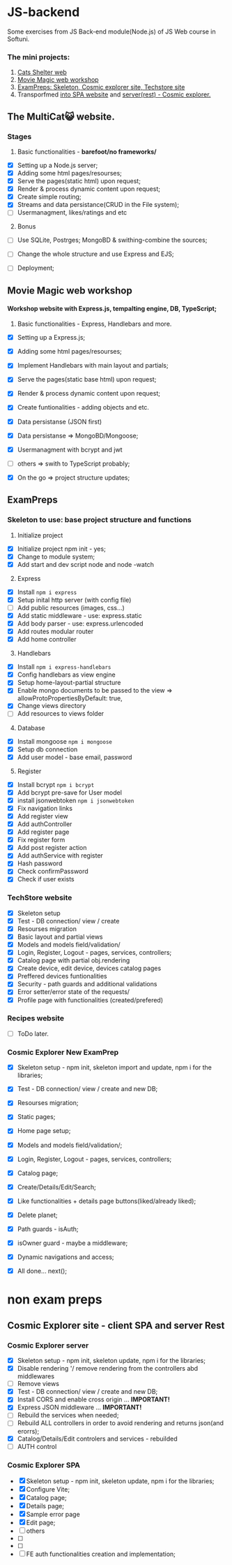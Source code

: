 

# JS-backend 
Some exercises from JS Back-end module(Node.js) of JS Web course in Softuni.

### The mini projects:
1. [Cats Shelter web](https://github.com/Martin7n/JS-backend/tree/main/cat-shelter)
2. [Movie Magic web workshop](https://github.com/Martin7n/JS-backend/tree/main/movie-magic-workshop)
3. [ExamPreps: Skeleton, Cosmic explorer site, Techstore site ](https://github.com/Martin7n/JS-backend/tree/main/exampreps) 
4. Transporfmed [into SPA website](https://github.com/Martin7n/JS-backend/tree/main/cosmos-spa) and [server(rest) - Cosmic explorer.](https://github.com/Martin7n/JS-backend/tree/main/cosmos-rest-server)




## The MultiCat😺 website.

### Stages
1. Basic functionalities - **barefoot/no frameworks/**
- [x] Setting up a Node.js server;
- [x] Adding some html pages/resourses;
- [x] Serve the pages(static html) upon request;
- [x] Render & process dynamic content upon request;
- [x] Create simple routing;
- [x] Streams and data persistance(CRUD in the File system);
- [ ] Usermanagment, likes/ratings and etc

2. Bonus
- [ ] Use SQLite, Postrges; MongoBD & swithing-combine the sources;
- [ ] Change the whole structure and use Express and EJS;
- [ ] Deployment;




## Movie Magic web workshop
#### Workshop website with Express.js, tempalting engine, DB, TypeScript;

1. Basic functionalities - Express, Handlebars and more.
- [x] Setting up a Express.js;
- [x] Adding some html pages/resourses;
- [x] Implement Handlebars with main layout and partials; 
- [x] Serve the pages(static base html) upon request;
- [x] Render & process dynamic content upon request;
- [x] Create funtionalities - adding objects and etc.
- [x] Data persistanse (JSON first)
- [x] Data persistanse => MongoBD/Mongoose;
- [x] Usermanagment with bcrypt and jwt
- [ ] others => swith to TypeScript probably;
- [x] On the go => project structure updates;


## ExamPreps 
### Skeleton to use: base project structure and functions
1. Initialize project
- [x] Initialize project npm init - yes;
- [x] Change to module system;
- [x] Add start and dev script node and node -watch
2. Express
 - [x] Install `npm i express`
 - [x] Setup inital http server (with config file)
 - [ ] Add public resources (images, css...)
 - [x] Add static middleware - use: express.static
 - [x] Add body parser - use: express.urlencoded
 - [x] Add routes modular router
 - [x] Add home controller
 3. Handlebars
 - [x] Install `npm i express-handlebars`
 - [x] Config handlebars as view engine
 - [x] Setup home-layout-partial structure 
 - [x] Enable mongo documents to be passed to the view => allowProtoPropertiesByDefault: true,
 - [x] Change views directory
 - [ ] Add resources to views folder
4. Database
 - [x] Install mongoose `npm i mongoose`
 - [x] Setup db connection
 - [x] Add user model - base email, password
 5. Register
 - [x] Install bcrypt `npm i bcrypt`
 - [x] Add bcrypt pre-save for User model
 - [x] install jsonwebtoken `npm i jsonwebtoken`
 - [x] Fix navigation links
 - [x] Add register view
 - [x] Add authController
 - [x] Add register page
 - [x] Fix register form
 - [x] Add post register action
 - [x] Add authService with register
 - [x] Hash password
 - [X] Check confirmPassword
 - [x] Check if user exists

### TechStore website


 - [x] Skeleton setup
 - [x] Test - DB connection/ view / create
 - [X] Resourses migration
 - [X] Basic layout and partial views
 - [x] Models and models field/validation/
 - [x] Login, Register, Logout - pages, services, controllers;
 - [x] Catalog page with partial obj.rendering
 - [x] Create device, edit device, devices catalog pages 
 - [x] Preffered devices funtionalities 
 - [x] Security - path guards and additional validations  
 - [x] Error setter/error state of the requests/
 - [x] Profile page with functionalities (created/prefered)

### Recipes website
- [ ] ToDo later. 

### Cosmic Explorer  **New ExamPrep** 
 - [x] Skeleton setup - npm init, skeleton import and update, npm i for the libraries;
 - [x] Test - DB connection/ view / create and new DB;
 - [x] Resourses migration;
 - [x] Static pages;
 - [x] Home page setup;
 - [x] Models and models field/validation/;
 - [x] Login, Register, Logout - pages, services, controllers;
 - [x] Catalog page;
 - [x] Create/Details/Edit/Search;
 - [x] Like functionalities + details page buttons(liked/already liked);
 - [x] Delete planet;
 - [x] Path guards - isAuth;
 - [x] isOwner guard - maybe a middleware;
 - [x] Dynamic navigations and access;
 - [x] All done... next();


# non exam preps
## Cosmic Explorer site - client **SPA** and server **Rest**
### Cosmic Explorer  **server**
 - [x] Skeleton setup - npm init, skeleton update, npm i for the libraries;
 - [x] Disable rendering '/ remove rendering from the controllers abd middlewares
 - [ ] Remove views 
 - [x] Test - DB connection/ view / create and new DB; 
 - [x] Install CORS and enable cross origin ... **IMPORTANT!**
 - [x] Express JSON middleware ... **IMPORTANT!**
 - [ ] Rebuild the services when needed;
 - [ ] Rebuild ALL controllers in order to avoid rendering and returns json(and erorrs);
 - [x] Catalog/Details/Edit controlers and services - rebuilded
 - [ ] AUTH control

### Cosmic Explorer  **SPA**
 - [x] Skeleton setup - npm init, skeleton update, npm i for the libraries;
 - [x] Configure Vite; 
 - [x] Catalog page;
 - [x] Details page;
 - [x] Sample error page 
 - [x] Edit page;
 - [ ] others
 - [ ]
 - [ ]
 - [ ] FE auth functionalities creation and implementation;
